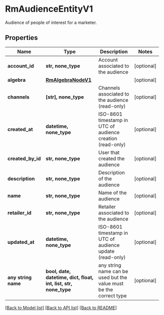 # RmAudienceEntityV1

Audience of people of interest for a marketer.

## Properties
Name | Type | Description | Notes
------------ | ------------- | ------------- | -------------
**account_id** | **str, none_type** | Account associated to the audience | [optional] 
**algebra** | [**RmAlgebraNodeV1**](RmAlgebraNodeV1.md) |  | [optional] 
**channels** | **[str], none_type** | Channels associated to the audience (read-only) | [optional] 
**created_at** | **datetime, none_type** | ISO-8601 timestamp in UTC of audience creation (read-only) | [optional] 
**created_by_id** | **str, none_type** | User that created the audience | [optional] 
**description** | **str, none_type** | Description of the audience | [optional] 
**name** | **str, none_type** | Name of the audience | [optional] 
**retailer_id** | **str, none_type** | Retailer  associated to the audience | [optional] 
**updated_at** | **datetime, none_type** | ISO-8601 timestamp in UTC of audience update (read-only) | [optional] 
**any string name** | **bool, date, datetime, dict, float, int, list, str, none_type** | any string name can be used but the value must be the correct type | [optional]

[[Back to Model list]](../README.md#documentation-for-models) [[Back to API list]](../README.md#documentation-for-api-endpoints) [[Back to README]](../README.md)


